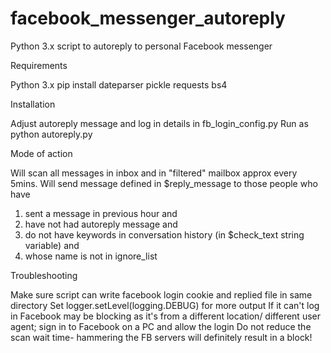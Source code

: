 # facebook_messenger_autoreply
Python 3.x script to autoreply to personal Facebook messenger

Requirements

Python 3.x
pip install dateparser pickle requests bs4

Installation

Adjust autoreply message and log in details in fb_login_config.py
Run as python autoreply.py

Mode of action

Will scan all messages in inbox and in "filtered" mailbox approx every 5mins.
Will send message defined in $reply_message to those people who have 
1. sent a message in previous hour and
2. have not had autoreply message and 
3. do not have keywords in conversation history (in $check_text string variable) and
4. whose name is not in ignore_list

Troubleshooting

Make sure script can write facebook login cookie and replied file in same directory
Set logger.setLevel(logging.DEBUG) for more output
If it can't log in Facebook may be blocking as it's from a different location/ different user agent; sign in to Facebook on a PC and allow the login
Do not reduce the scan wait time- hammering the FB servers will definitely result in a block!
